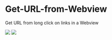# Get-URL-from-Webview
Get URL from long click on links in a Webview

![](https://1.bp.blogspot.com/-IzdS6Fc67GM/XmR2mwzBjYI/AAAAAAAAAlE/TckmXGvxrfEGCEyrO59wbk8gXjS8azquACLcBGAsYHQ/s640/output1.jpg) ![](https://1.bp.blogspot.com/-lFymH3T31Ts/XmR2m_Wn-zI/AAAAAAAAAlI/okBi5p3aArQgipf2_x5WTYucv9RsR8DcwCLcBGAsYHQ/s640/output.jpg)
